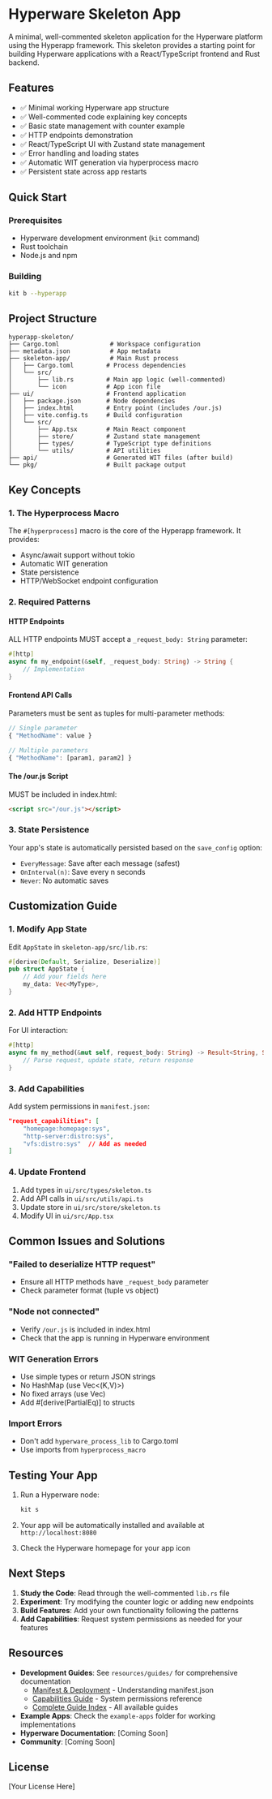 # Hyperware Skeleton App

A minimal, well-commented skeleton application for the Hyperware platform using the Hyperapp framework. This skeleton provides a starting point for building Hyperware applications with a React/TypeScript frontend and Rust backend.

## Features

- ✅ Minimal working Hyperware app structure
- ✅ Well-commented code explaining key concepts
- ✅ Basic state management with counter example
- ✅ HTTP endpoints demonstration
- ✅ React/TypeScript UI with Zustand state management
- ✅ Error handling and loading states
- ✅ Automatic WIT generation via hyperprocess macro
- ✅ Persistent state across app restarts

## Quick Start

### Prerequisites

- Hyperware development environment (`kit` command)
- Rust toolchain
- Node.js and npm

### Building

   ```bash
   kit b --hyperapp
   ```


## Project Structure

```
hyperapp-skeleton/
├── Cargo.toml              # Workspace configuration
├── metadata.json           # App metadata
├── skeleton-app/           # Main Rust process
│   ├── Cargo.toml         # Process dependencies
│   └── src/
│       ├── lib.rs         # Main app logic (well-commented)
│       └── icon           # App icon file
├── ui/                    # Frontend application
│   ├── package.json       # Node dependencies
│   ├── index.html         # Entry point (includes /our.js)
│   ├── vite.config.ts     # Build configuration
│   └── src/
│       ├── App.tsx        # Main React component
│       ├── store/         # Zustand state management
│       ├── types/         # TypeScript type definitions
│       └── utils/         # API utilities
├── api/                   # Generated WIT files (after build)
└── pkg/                   # Built package output
```

## Key Concepts

### 1. The Hyperprocess Macro

The `#[hyperprocess]` macro is the core of the Hyperapp framework. It provides:
- Async/await support without tokio
- Automatic WIT generation
- State persistence
- HTTP/WebSocket endpoint configuration

### 2. Required Patterns

#### HTTP Endpoints
ALL HTTP endpoints MUST accept a `_request_body: String` parameter:
```rust
#[http]
async fn my_endpoint(&self, _request_body: String) -> String {
    // Implementation
}
```

#### Frontend API Calls
Parameters must be sent as tuples for multi-parameter methods:
```typescript
// Single parameter
{ "MethodName": value }

// Multiple parameters  
{ "MethodName": [param1, param2] }
```

#### The /our.js Script
MUST be included in index.html:
```html
<script src="/our.js"></script>
```

### 3. State Persistence

Your app's state is automatically persisted based on the `save_config` option:
- `EveryMessage`: Save after each message (safest)
- `OnInterval(n)`: Save every n seconds
- `Never`: No automatic saves

## Customization Guide

### 1. Modify App State

Edit `AppState` in `skeleton-app/src/lib.rs`:
```rust
#[derive(Default, Serialize, Deserialize)]
pub struct AppState {
    // Add your fields here
    my_data: Vec<MyType>,
}
```

### 2. Add HTTP Endpoints

For UI interaction:
```rust
#[http]
async fn my_method(&mut self, request_body: String) -> Result<String, String> {
    // Parse request, update state, return response
}
```

### 3. Add Capabilities

Add system permissions in `manifest.json`:
```json
"request_capabilities": [
    "homepage:homepage:sys",
    "http-server:distro:sys",
    "vfs:distro:sys"  // Add as needed
]
```

### 4. Update Frontend

1. Add types in `ui/src/types/skeleton.ts`
2. Add API calls in `ui/src/utils/api.ts`
3. Update store in `ui/src/store/skeleton.ts`
4. Modify UI in `ui/src/App.tsx`

## Common Issues and Solutions

### "Failed to deserialize HTTP request"
- Ensure all HTTP methods have `_request_body` parameter
- Check parameter format (tuple vs object)

### "Node not connected"
- Verify `/our.js` is included in index.html
- Check that the app is running in Hyperware environment

### WIT Generation Errors
- Use simple types or return JSON strings
- No HashMap (use Vec<(K,V)>)
- No fixed arrays (use Vec<T>)
- Add #[derive(PartialEq)] to structs

### Import Errors
- Don't add `hyperware_process_lib` to Cargo.toml
- Use imports from `hyperprocess_macro`

## Testing Your App

1. Run a Hyperware node:
   ```bash
   kit s
   ```

2. Your app will be automatically installed and available at `http://localhost:8080`
3. Check the Hyperware homepage for your app icon

## Next Steps

1. **Study the Code**: Read through the well-commented `lib.rs` file
2. **Experiment**: Try modifying the counter logic or adding new endpoints
3. **Build Features**: Add your own functionality following the patterns
4. **Add Capabilities**: Request system permissions as needed for your features

## Resources

- **Development Guides**: See `resources/guides/` for comprehensive documentation
  - [Manifest & Deployment](resources/guides/08-MANIFEST-AND-DEPLOYMENT.md) - Understanding manifest.json
  - [Capabilities Guide](resources/guides/09-CAPABILITIES-GUIDE.md) - System permissions reference
  - [Complete Guide Index](resources/guides/README.md) - All available guides
- **Example Apps**: Check the `example-apps` folder for working implementations
- **Hyperware Documentation**: [Coming Soon]
- **Community**: [Coming Soon]

## License

[Your License Here]
